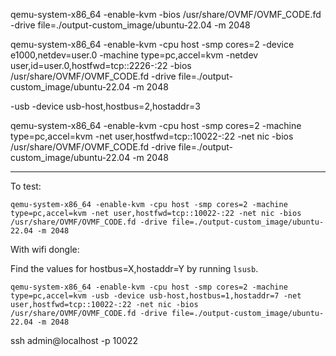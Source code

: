 
qemu-system-x86_64 -enable-kvm -bios /usr/share/OVMF/OVMF_CODE.fd -drive file=./output-custom_image/ubuntu-22.04 -m 2048

qemu-system-x86_64 -enable-kvm -cpu host -smp cores=2 -device e1000,netdev=user.0 -machine type=pc,accel=kvm -netdev user,id=user.0,hostfwd=tcp::2226-:22 -bios /usr/share/OVMF/OVMF_CODE.fd -drive file=./output-custom_image/ubuntu-22.04 -m 2048

-usb -device usb-host,hostbus=2,hostaddr=3

qemu-system-x86_64 -enable-kvm -cpu host -smp cores=2 -machine type=pc,accel=kvm -net user,hostfwd=tcp::10022-:22 -net nic -bios /usr/share/OVMF/OVMF_CODE.fd -drive file=./output-custom_image/ubuntu-22.04 -m 2048

------------------------

To test:

```
qemu-system-x86_64 -enable-kvm -cpu host -smp cores=2 -machine type=pc,accel=kvm -net user,hostfwd=tcp::10022-:22 -net nic -bios /usr/share/OVMF/OVMF_CODE.fd -drive file=./output-custom_image/ubuntu-22.04 -m 2048
```
With wifi dongle:

Find the values for hostbus=X,hostaddr=Y by running `lsusb`.

```
qemu-system-x86_64 -enable-kvm -cpu host -smp cores=2 -machine type=pc,accel=kvm -usb -device usb-host,hostbus=1,hostaddr=7 -net user,hostfwd=tcp::10022-:22 -net nic -bios /usr/share/OVMF/OVMF_CODE.fd -drive file=./output-custom_image/ubuntu-22.04 -m 2048
```

ssh admin@localhost -p 10022